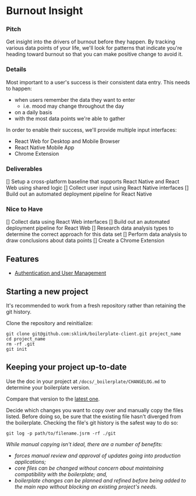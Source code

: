 # Burnout Insight

### Pitch

Get insight into the drivers of burnout before they happen. By tracking various data points of your life, we'll 
look for patterns that indicate you're heading toward burnout so that you can make positive change to avoid it.

### Details

Most important to a user's success is their consistent data entry. This needs to 
happen:

 - when users remember the data they want to enter
   - i.e. mood may change throughout the day
 - on a daily basis
 - with the most data points we're able to gather

In order to enable their success, we'll provide multiple input interfaces:

 - React Web for Desktop and Mobile Browser
 - React Native Mobile App
 - Chrome Extension

### Deliverables

[] Setup a cross-platform baseline that supports React Native and React Web using shared logic
[] Collect user input using React Native interfaces
[] Build out an automated deployment pipeline for React Native

### Nice to Have

[] Collect data using React Web interfaces
[] Build out an automated deployment pipeline for React Web
[] Research data analysis types to determine the correct approach for this data set
[] Perform data analysis to draw conclusions about data points
[] Create a Chrome Extension


## Features

-  [Authentication and User Management](./docs/_boilerplate/UserSystem.md)

## Starting a new project

It's recommended to work from a fresh repository rather than retaining the git history.

Clone the repository and reinitialize:
```
git clone git@github.com:sklink/boilerplate-client.git project_name
cd project_name
rm -rf .git
git init
```

## Keeping your project up-to-date

Use the doc in your project at `/docs/_boilerplate/CHANGELOG.md` to determine your boilerplate version.

Compare that version to the [latest one](https://github.com/sklink/boilerplate-client/docs/_boilerplate).

Decide which changes you want to copy over and manually copy the files listed. Before doing so, be sure that
the existing file hasn't diverged from the boilerplate. Checking the file's git history is the safest way to do so:

```
git log -p path/to/filename.jsrm -rf ./git

```

*While manual copying isn't ideal, there are a number of benefits:*
 
 - *forces manual review and approval of updates going into production applications;*
 - *core files can be changed without concern about maintaining compatibility with the boilerplate; and,*
 - *boilerplate changes can be planned and refined before being added to the main repo without blocking an
 existing project's needs.*  
